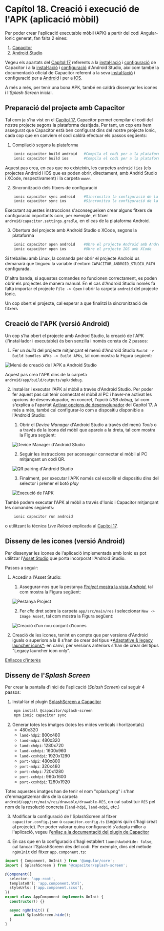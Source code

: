 # Capítol 18. Creació i execució de l'APK (aplicació mòbil)
Per poder crear l'aplicació executable mòbil (APK) a partir del codi Angular-Ionic generat, fan falta 2 eines:
1. [Capacitor](https://capacitorjs.com/)
2. [Android Studio](https://developer.android.com/studio)

Vegeu els apartats del [Capítol 17](chapter17.md) referents a la [instal·lació](chapter17.md#installar-capacitor) i [configuració](chapter17.md#afegir-la-plataforma-android-o-ios-segons-es-desitgi) de Capacitor i a la [instal·lació](chapter17.md#installar-i-configurar-android-studio) i [configuració](chapter17.md#configurar-les-variables-dentorn-relacionades-amb-android-studio) d'Android Studio, així com també la documentació oficial de Capacitor referent a la seva [instal·lació](https://capacitorjs.com/docs/getting-started/with-ionic) i configuració per a [Android](https://capacitorjs.com/docs/android) i per a [IOS](https://capacitorjs.com/docs/android).

A més a més, per tenir una bona APK, també en caldrà dissenyar les icones i l'*Splash Screen* inicial.

## Preparació del projecte amb Capacitor
Tal com ja s'ha vist en el [Capítol 17](chapter17.md), Capacitor permet compilar el codi del nostre projecte segons la plataforma desitjada. Per tant, un cop ens hem assegurat que Capacitor està ben configurat dins del nostre projecte Ionic, cada cop que en canviem el codi caldrà efectuar els passos següents:
1. Compilació segons la plataforma

```bash
    ionic capacitor build android   #Compila el codi per a la plataforma Android
    ionic capacitor build ios       #Compila el codi per a la plataforma IOS
```

Aquest pas crea, en cas que no existeixin, les carpetes `android` i `ios` (els projectes Android i IOS que es poden obrir, directament, amb Andrid Studio i XCode, respectivament) i la carpeta `wwww`.

2. Sincronització dels fitxers de configuració

```bash
    ionic capacitor sync android    #Sincronitza la configuració de la plataforma Android
    ionic capacitor sync ios        #Sincronitza la configuració de la plataforma IOS
```

Executant aquestes instruccions s'aconsegueixen crear alguns fitxers de configuració importants com, per exemple, el fitxer `android/capacitor.settings.gradle`, en el cas de la plataforma Android.

3. Obertura del projecte amb Android Studio o XCode, segons la plataforma

```bash
    ionic capacitor open android    #Obre el projecte Android amb Android Studio
    ionic capacitor open ios        #Obre el projecte IOS amb XCode
```

Si treballeu amb Linux, la comanda per obrir el projecte Android us demanarà que tingueu la variable d'entorn `CAPACITOR_ANDROID_STUDIO_PATH` configurada.

D'altra banda, si aquestes comandes no funcionen correctament, es poden obrir els projectes de manera manual. En el cas d'Android Studio només fa falta importar el projecte `File -> Open` i obrir la carpeta `android` del projecte Ionic.

Un cop obert el projecte, cal esperar a que finalitzi la sincronització de fitxers

## Creació de l'APK (versió Android)
Un cop s'ha obert el projecte amb Androd Studio, la creació de l'APK (l'instal·lador i executable) és ben senzilla i només consta de 2 passos:
1. Fer un *build* del projecte mitjançant el menú d'Android Studio `Build -> Build bundles APKs -> Build APKs`, tal com mostra la Figura següent:

![Menú de creació de l'APK a Android Studio](img/build_apk.png)

Aquest pas crea l'APK dins de la carpeta `android/app/build/outputs/apk/debug`.

2. Instal·lar i executar l'APK al mòbil a través d'Android Studio. Per poder fer aquest pas cal tenir connectat el mòbil al PC i haver-ne activat les opcions de desenvolupador, en concret, l'opció *USB debug*, tal com s'explica a l'apartat [Activar opcions de desenvolupador](chapter17.md#actiar-les-opcions-de-desenvolupador-al-mòbil-de-prova) del Capítol 17. A més a més, també cal configurar-lo com a dispositiu disponible a l'Android Studio:
    1. Obrir el *Device Manager* d'Android Studio a través del menú *Tools* o a través de la icona del mòbil que apareix a la dreta, tal com mostra la Figura següent:

    ![*Device Manager* d'Android Studio](img/device_manager.png)

    2. Seguir les instruccions per aconseguir connectar el mòbil al PC mitjançant un codi QR.

    ![*QR pairing* d'Android Studio](img/qr_pairing.png)

    3. Finalment, per executar l'APK només cal escollir el dispositiu dins del selector i prémer el botó *play*

    ![Execució de l'APK](img/execute_apk.png)


També podem executar l'APK al mòbil a través d'Ionic i Capacitor mitjançant les comandes següents:

```bash
    ionic capacitor run android
```

o utilitzant la tècnica *Live Reload* explicada al [Capítol 17](chapter17.md).

## Disseny de les icones (versió Android)
Per dissenyar les icones de l'aplicació implementada amb Ionic es pot utilitzar l'[Asset Studio](https://developer.android.com/studio/write/create-app-icons) que porta incorporat l'Android Studio.

Passos a seguir:
1. Accedir a l'Asset Studio: 
    1. Assegurar-nos que la pestanya [*Project* mostra la vista *Android*](https://developer.android.com/studio/projects#ProjectFiles), tal com mostra la Figura següent:

    ![Pestanya *Project*](img/android_studio_project_tab.png)

    2. Fer *clic* dret sobre la carpeta `app/src/main/res` i seleccionar `New -> Image Asset`, tal com mostra la Figura següent:

    ![Creació d'un nou conjunt d'icones](img/android_studio_image_asset.png)
    
2. Creació de les icones, tenint en compte que per versions d'Android iguals o superiors a la 8 s'han de crear del tipus *[Adaptative & legacy launcher icons*](https://developer.android.com/studio/write/create-app-icons#create-adaptive); en canvi, per versions anteriors s'han de crear del tipus "Legacy launcher icon only".


[Enllaços d'interès](https://code.tutsplus.com/tutorials/how-to-update-the-launcher-icon-for-your-android-app--cms-30624)

## Disseny de l'*Splash Screen*
Per crear la pantalla d'inici de l'aplicació (*Splash Screen*) cal seguir 4 passos:
1. Instal·lar el plugin [SplashScreen a Capacitor](https://capacitorjs.com/docs/apis/splash-screen)

```bash
	npm install @capacitor/splash-screen
    npm ionic capacitor sync
```
	
2. Generar totes les imatges (totes les mides verticals i horitzontals)
	* 480x320
	* `land-hdpi`: 800x480
	* `land-mdpi`: 480x320
	* `land-xhdpi`: 1280x720
	* `land-xxhdpi`: 1600x960
	* `land-xxxhdpi`: 1920x1280
	* `port-hdpi`: 480x800
	* `port-mdpi`: 320x480
	* `port-xhdpi`: 720x1280
	* `port-xxhdpi`: 960x1600
	* `port-xxxhdpi`: 1280x1920

Totes aquestes imatges han de tenir el nom "splash.png" i s'han d'emmagatzemar dins de la carpeta `android/app/src/main/res/drawable/drawable-RES`, on cal substituir `RES` pel nom de la resolució concreta (`land-hdpi`, `land-mdpi`, etc.)

3. Modificar la configuració de l'SplashScreen al fitxer `capacitor.config.json` o `capacitor.config.ts` (segons quin s'hagi creat al projecte). Per poder valorar quina configuració s'adapta millor a l'aplicació, vegeu l'[enllaç a la documentació del plugin de Capacitor](https://capacitorjs.com/docs/apis/splash-screen#configuration)

4. En cas que en la configuració s'hagi establert `launchAutoHide: false`, cal tancar l'SplashScreen des del codi. Per exemple, dins del mètode `ngOnInit` del fitxer `app.component.ts`:

```typescript
import { Component, OnInit } from '@angular/core';
import { SplashScreen } from '@capacitor/splash-screen';

@Component({
  selector: 'app-root',
  templateUrl: 'app.component.html',
  styleUrls: ['app.component.scss'],
})
export class AppComponent implements OnInit {
  constructor() {}

  async ngOnInit() {
    await SplashScreen.hide();
  }
}
```